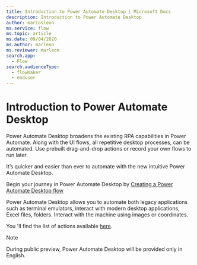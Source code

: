 ```yaml
---
title: Introduction to Power Automate Desktop | Microsoft Docs
description: Introduction to Power Automate Desktop
author: mariosleon
ms.service: flow
ms.topic: article
ms.date: 09/04/2020
ms.author: marleon
ms.reviewer: marleon
search.app: 
  - Flow
search.audienceType: 
  - flowmaker
  - enduser
---
```


# Introduction to Power Automate Desktop

Power Automate Desktop broadens the existing RPA capabilities in Power Automate. Along with the UI flows, all repetitive desktop processes, can be automated. Use prebuilt drag-and-drop actions or record your own flows to run later.

It’s quicker and easier than ever to automate with the new intuitive Power Automate Desktop. 

Begin your journey in Power Automate Desktop by [Creating a Power Automate Desktop flow](create-flow-console.md) 

Power Automate Desktop allows you to automate both legacy applications such as terminal emulators, interact with modern desktop applications, Excel files, folders. Interact with the machine using images or coordinates. 


You 'll find the list of actions available [here](actions.md).

> [!NOTE]
> During public preview, Power Automate Desktop will be provided only in English.

